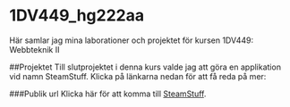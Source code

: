 # 1DV449_hg222aa
Här samlar jag mina laborationer och projektet för kursen 1DV449: Webbteknik II

##Projektet
Till slutprojektet i denna kurs valde jag att göra en applikation vid namn SteamStuff. Klicka på länkarna nedan för att få reda på mer:

###Publik url
Klicka här för att komma till [SteamStuff](http://henrikgabrielsson.se/SteamStuff/).
